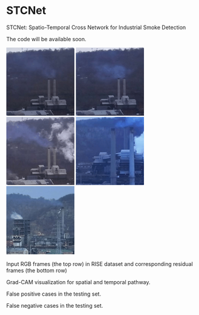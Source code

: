 # STCNet
STCNet: Spatio-Temporal Cross Network for Industrial Smoke Detection

The code will be available soon.

![ ](0.rgb/0.gif)
![ ](0.rgb/1.gif)
![ ](0.rgb/2.gif)
![ ](0.rgb/3.gif)
![ ](0.rgb/4.gif)

Input RGB frames (the top row) in RISE dataset and corresponding residual frames (the bottom row)


Grad-CAM visualization for spatial and temporal pathway.


False positive cases in the testing set.


False negative cases in the testing set. 
